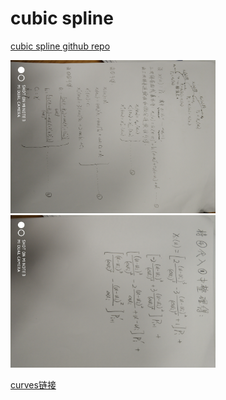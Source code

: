 # cubic spline
[cubic spline github repo](https://github.com/zqw-hooper/path-smoothing-ros)  

<img src="./cubic_spline_formula1.jpeg" width="65%" height="50%" />    


<img src="./cubic_spline_formula2.jpeg" width="65%" height="50%" />    



[curves链接](https://www.tutorialspoint.com/computer_graphics/computer_graphics_curves.htm)
